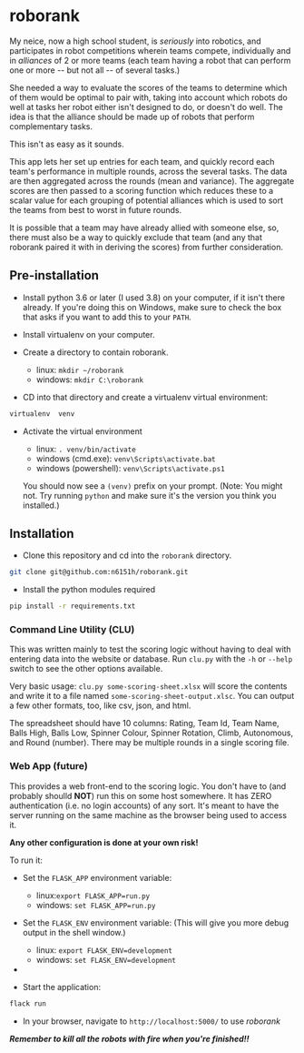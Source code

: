 # roborank
My neice, now a high school student,  is *seriously* into robotics, and participates in robot competitions wherein teams compete, individually and in *alliances*
of 2 or more teams (each team having a robot that can perform one or more -- but not all -- of several tasks.)  

She needed a way to evaluate the scores of the teams to determine which of them would be optimal to pair with, taking into account which robots do well at
tasks her robot either isn't designed to do, or doesn't do well. The idea is that the alliance should be made up of robots that perform complementary tasks.

This isn't as easy as it sounds.

This app lets her set up entries for each team, and quickly record each team's performance in multiple rounds, across the several tasks.  The 
data are then aggregated across the rounds (mean and variance).  The aggregate scores are then passed to a scoring function which reduces these to
a scalar value for each grouping of potential alliances which is used to sort the teams from best to worst in future rounds.

It is possible that a team may have already allied with someone else, so, there must also be a way to quickly exclude that team (and any that roborank
paired it with in deriving the scores) from further consideration.

## Pre-installation

* Install python 3.6 or later (I used 3.8) on your computer, if it isn't there already. 
    If you're doing this on Windows, make sure to check the box that asks if you want to add this to your `PATH`.

* Install virtualenv on your computer.

* Create a directory to contain roborank.  
    - linux: `mkdir ~/roborank`
    - windows: `mkdir C:\roborank`
    
* CD into that directory and create a virtualenv virtual environment:

~~~sh
virtualenv  venv
~~~
    
* Activate the virtual environment
    - linux: `. venv/bin/activate` 
    - windows (cmd.exe): `venv\Scripts\activate.bat`
    - windows (powershell): `venv\Scripts\activate.ps1` 
    
    You should now see a `(venv)` prefix on your prompt.  (Note: You might not. Try running `python` and make sure it's the version you think you installed.)

## Installation

* Clone this repository and cd into the `roborank` directory.
~~~sh
git clone git@github.com:n6151h/roborank.git
~~~

* Install the python modules required
~~~sh
pip install -r requirements.txt
~~~


### Command Line Utility (CLU)

This was written mainly to test the scoring logic without having to deal with entering data into 
the website or database.  Run `clu.py` with the `-h` or `--help` switch to see the other
options available.

Very basic usage:  `clu.py some-scoring-sheet.xlsx` will score the contents and write it to a file named 
`some-scoring-sheet-output.xlsc`.  You can output a few other formats, too, like csv, json, and html.

The spreadsheet should have 10 columns: Rating, Team Id, Team Name, Balls High, Balls Low, Spinner Colour, Spinner Rotation,
Climb, Autonomous, and Round (number).  There may be multiple rounds in a single scoring file.


### Web App (future)

This provides a web front-end to the scoring logic.  You don't have to (and probably shoulld **NOT**) run
this on some host somewhere.  It has ZERO authentication (i.e. no login accounts) of any sort.  It's meant to
have the server running on the same machine as the browser being used to access it.  

**Any other configuration is done at your own risk!**

To run it:

* Set the `FLASK_APP` environment variable:
   - linux:`export FLASK_APP=run.py` 
   - windows: `set FLASK_APP=run.py`

* Set the `FLASK_ENV` environment variable:
   (This will give you more debug output in the shell window.)
   - linux: `export FLASK_ENV=development`
   - windows: `set FLASK_ENV=development`
* 
* Start the application:
~~~sh
flack run
~~~

* In your browser, navigate to `http://localhost:5000/` to use *roborank*


***Remember to kill all the robots with fire when you're finished!!***
